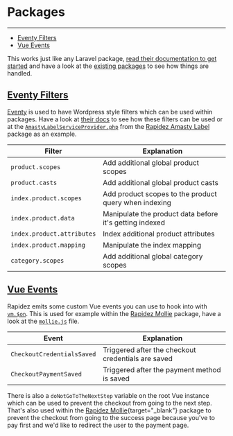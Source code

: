 # Packages

---

- [Eventy Filters](#eventy-filters)
- [Vue Events](#vue-events)

This works just like any Laravel package, [read their documentation to get started](https://laravel.com/docs/master/packages) and have a look at the [existing packages](https://github.com/rapidez) to see how things are handled.

<a name="eventy-filters"></a>
## [Eventy Filters](#eventy-filters)

[Eventy](https://github.com/tormjens/eventy) is used to have Wordpress style filters which can be used within packages. Have a look at [their docs](https://github.com/tormjens/eventy#filters) to see how these filters can be used or at the [`AmastyLabelServiceProvider.php`](https://github.com/rapidez/amasty-label/blob/master/src/AmastyLabelServiceProvider.php) from the [Rapidez Amasty Label](https://github.com/rapidez/amasty-label) package as an example.

Filter | Explanation
--- | ---
`product.scopes` | Add additional global product scopes
`product.casts` | Add additional global product casts
`index.product.scopes` | Add product scopes to the product query when indexing
`index.product.data` | Manipulate the product data before it's getting indexed 
`index.product.attributes` | Index additional product attributes
`index.product.mapping` | Manipulate the index mapping
`category.scopes` | Add additional global category scopes

<a name="vue-events"></a>
## [Vue Events](#vue-events)

Rapidez emits some custom Vue events you can use to hook into with [`vm.$on`](https://vuejs.org/v2/api/#vm-on). This is used for example within the [Rapidez Mollie](https://github.com/rapidez/mollie) package, have a look at the [`mollie.js`](https://github.com/rapidez/mollie/blob/master/resources/js/mollie.js) file.

Event | Explanation
--- | ---
`CheckoutCredentialsSaved` | Triggered after the checkout credentials are saved
`CheckoutPaymentSaved` | Triggered after the payment method is saved

There is also a `doNotGoToTheNextStep` variable on the root Vue instance which can be used to prevent the checkout from going to the next step. That's also used within the [Rapidez Mollie](https://github.com/rapidez/mollie){target="_blank"} package to prevent the checkout from going to the success page because you've to pay first and we'd like to redirect the user to the payment page.
